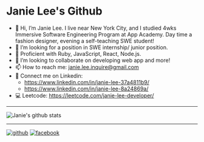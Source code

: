 # Janie Lee's Github
* 👋 Hi, I’m Janie Lee. I live near New York City, and I studied 4wks Immersive Software Engineering Program at App Academy. Day time a fashion designer, evening a self-teaching SWE student!
* 👀 I’m looking for a position in SWE internship/ junior position.
* 🌱 Proficient with Ruby, JavaScript, React, Node.js.
* 💞️ I’m looking to collaborate on developing web app and more!
* 📫 How to reach me: janie.lee.inquire@gmail.com
* 💼 Connect me on Linkedin: 
  * https://www.linkedin.com/in/janie-lee-37a4811b9/
  * https://www.linkedin.com/in/janie-lee-8a24869a/
* 💻 Leetcode: https://leetcode.com/janie-lee-developer/

---

![Janie's github stats](https://github-readme-stats.vercel.app/api?username=janie-lee-developer)

---

[![github](https://cloud.githubusercontent.com/assets/17016297/18839843/0e06a67a-83d2-11e6-993a-b35a182500e0.png)][1]
[![facebook](https://cloud.githubusercontent.com/assets/17016297/18839836/0a06deb4-83d2-11e6-8078-1d0974af0f63.png)][2]

[1]: https://github.com/janie-lee-developer
[2]: https://www.linkedin.com/in/janie-lee-37a4811b9/

